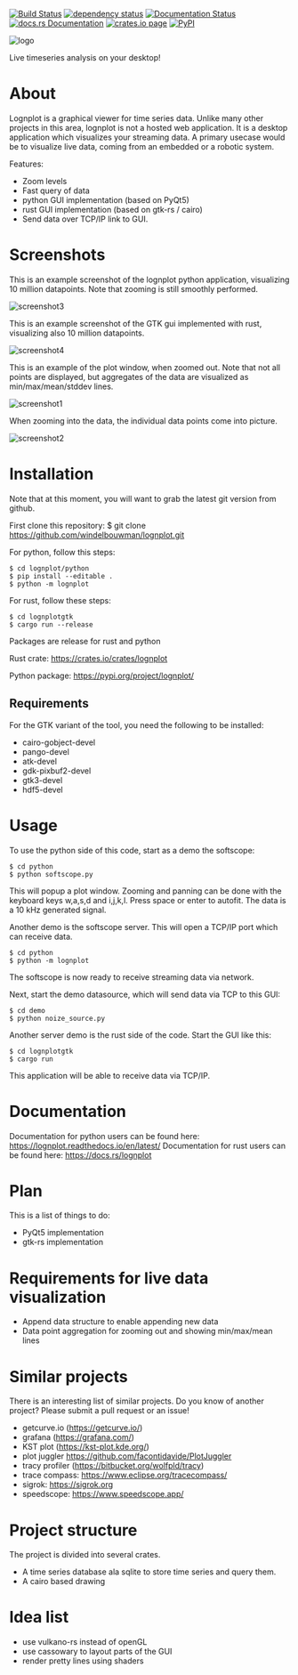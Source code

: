 
[![Build Status](https://travis-ci.org/windelbouwman/lognplot.svg?branch=master)](https://travis-ci.org/windelbouwman/lognplot)
[![dependency status](https://deps.rs/repo/github/windelbouwman/lognplot/status.svg)](https://deps.rs/repo/github/windelbouwman/lognplot)
[![Documentation Status](https://readthedocs.org/projects/lognplot/badge/?version=latest)](https://lognplot.readthedocs.io)
[![docs.rs Documentation](https://docs.rs/lognplot/badge.svg)](https://docs.rs/lognplot)
[![crates.io page](https://img.shields.io/crates/v/lognplot.svg)](https://crates.io/crates/lognplot)
[![PyPI](https://img.shields.io/pypi/v/lognplot)](https://pypi.org/project/lognplot)

![logo](logo/logo.png)

Live timeseries analysis on your desktop!

# About

Lognplot is a graphical viewer for time series data. Unlike many other
projects in this area, lognplot is not a hosted web application.
It is a desktop application which visualizes your streaming data.
A primary usecase would be to visualize live data, coming from an
embedded or a robotic system.

Features:
- Zoom levels
- Fast query of data
- python GUI implementation (based on PyQt5)
- rust GUI implementation (based on gtk-rs / cairo)
- Send data over TCP/IP link to GUI.

# Screenshots

This is an example screenshot of the lognplot python application, visualizing
10 million datapoints. Note that zooming is still smoothly performed.

![screenshot3](screenshots/screenshot3.png)

This is an example screenshot of the GTK gui implemented with rust, visualizing also 10 million
datapoints.

![screenshot4](screenshots/screenshot4.png)

This is an example of the plot window, when zoomed out.
Note that not all points are displayed, but aggregates
of the data are visualized as min/max/mean/stddev lines.

![screenshot1](screenshots/screenshot1.png)

When zooming into the data, the individual data points come
into picture.

![screenshot2](screenshots/screenshot2.png)

# Installation

Note that at this moment, you will want to grab the latest
git version from github.

First clone this repository:
    $ git clone https://github.com/windelbouwman/lognplot.git

For python, follow this steps:

    $ cd lognplot/python
    $ pip install --editable .
    $ python -m lognplot

For rust, follow these steps:

    $ cd lognplotgtk
    $ cargo run --release

Packages are release for rust and python

Rust crate: https://crates.io/crates/lognplot

Python package: https://pypi.org/project/lognplot/

## Requirements

For the GTK variant of the tool, you need the following to be installed:

- cairo-gobject-devel
- pango-devel
- atk-devel
- gdk-pixbuf2-devel
- gtk3-devel
- hdf5-devel

# Usage

To use the python side of this code, start as a demo the softscope:

    $ cd python
    $ python softscope.py

This will popup a plot window. Zooming and panning can be done with the keyboard
keys w,a,s,d and i,j,k,l. Press space or enter to autofit. The data is
a 10 kHz generated signal.

Another demo is the softscope server. This will open a TCP/IP port
which can receive data.

    $ cd python
    $ python -m lognplot

The softscope is now
ready to receive streaming data via network.

Next, start the demo datasource, which will send data via TCP to this GUI:

    $ cd demo
    $ python noize_source.py

Another server demo is the rust side of the code. Start the GUI like this:

    $ cd lognplotgtk
    $ cargo run

This application will be able to receive data via TCP/IP.

# Documentation

Documentation for python users can be found here: https://lognplot.readthedocs.io/en/latest/
Documentation for rust users can be found here: https://docs.rs/lognplot

# Plan

This is a list of things to do:

- PyQt5 implementation
- gtk-rs implementation

# Requirements for live data visualization

- Append data structure to enable appending new data
- Data point aggregation for zooming out and showing min/max/mean lines

# Similar projects

There is an interesting list of similar projects. Do you know of another
project? Please submit a pull request or an issue!

- getcurve.io (https://getcurve.io/)
- grafana (https://grafana.com/)
- KST plot (https://kst-plot.kde.org/)
- plot juggler https://github.com/facontidavide/PlotJuggler
- tracy profiler (https://bitbucket.org/wolfpld/tracy)
- trace compass: https://www.eclipse.org/tracecompass/
- sigrok: https://sigrok.org
- speedscope: https://www.speedscope.app/

# Project structure

The project is divided into several crates.

- A time series database ala sqlite to store time series and query them.
- A cairo based drawing

# Idea list

- use vulkano-rs instead of openGL
- use cassowary to layout parts of the GUI
- render pretty lines using shaders

